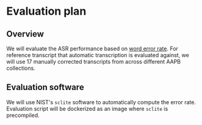 # Evaluation plan 


## Overview 
We will evaluate the ASR performance based on [word error rate](https://en.m.wikipedia.org/wiki/Word_error_rate). For reference transcript that automatic transcription is evaluated against, we will use 17 manually corrected transcripts from across different AAPB collections. 

## Evaluation software
We will use NIST's `sclite` software to automatically compute the error rate. Evaluation script will be dockerized as an image where `sclite` is precompiled. 



